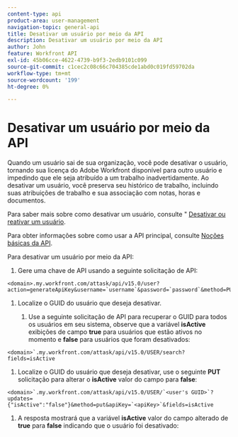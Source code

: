 ```yaml
---
content-type: api
product-area: user-management
navigation-topic: general-api
title: Desativar um usuário por meio da API
description: Desativar um usuário por meio da API
author: John
feature: Workfront API
exl-id: 45b06cce-4622-4739-b9f3-2edb9101c099
source-git-commit: c1cec2c08c66c704385cde1abd0c019fd59702da
workflow-type: tm+mt
source-wordcount: '199'
ht-degree: 0%

---
```



# Desativar um usuário por meio da API

Quando um usuário sai de sua organização, você pode desativar o usuário, tornando sua licença do Adobe Workfront disponível para outro usuário e impedindo que ele seja atribuído a um trabalho inadvertidamente. Ao desativar um usuário, você preserva seu histórico de trabalho, incluindo suas atribuições de trabalho e sua associação com notas, horas e documentos.

Para saber mais sobre como desativar um usuário, consulte &quot; [Desativar ou reativar um usuário](../../administration-and-setup/add-users/create-and-manage-users/deactivate-a-user.md).

Para obter informações sobre como usar a API principal, consulte [Noções básicas da API](../../wf-api/general/api-basics.md).

Para desativar um usuário por meio da API:

1. Gere uma chave de API usando a seguinte solicitação de API:

```
<domain>.my.workfront.com/attask/api/v15.0/user?action=generateApiKey&username=`username`&password=`password`&method=PUT`
```

1. Localize o GUID do usuário que deseja desativar.

   1. Use a seguinte solicitação de API para recuperar o GUID para todos os usuários em seu sistema, observe que a variável **isActive** exibições de campo **true** para usuários que estão ativos no momento e **false** para usuários que foram desativados:

```
<domain>`.my.workfront.com/attask/api/v15.0/USER/search?fields=isActive
```

1. Localize o GUID do usuário que deseja desativar, use o seguinte **PUT** solicitação para alterar o **isActive** valor do campo para **false**:

```
<domain>`.my.workfront.com/attask/api/v15.0/USER/`<user's GUID>`?updates={"isActive":"false"}&method=put&apiKey=`<apiKey>`&fields=isActive
```

1. A resposta mostrará que a variável **isActive** valor do campo alterado de **true** para **false** indicando que o usuário foi desativado:

<!-- [Copy](javascript:void(0);) -->
<pre></pre>
